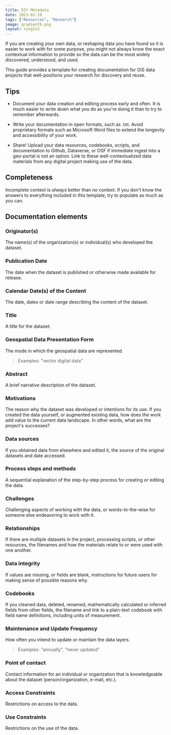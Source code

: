 ```yaml
---
title: DIY Metadata
date: 2023-01-19
tags: ["Resources", "Research"]
image: gradient6.png
layout: single2
---
```


If you are creating your own data, or reshaping data you have found so it is easier to work with for some purpose, you might not always know the exact contextual information to provide so the data can be the most widely discovered, understood, and used.

This guide provides a template for creating documentation for GIS data projects that well-positions your research for discovery and reuse.

## Tips

- Document your data creation and editing process early and often. It is much easier to write down what you do as you're doing it than to try to remember afterwards.

- Write your documentation in open formats, such as .txt. Avoid proprietary formats such as Microsoft Word files to extend the longevity and accessibility of your work.

- Share! Upload your data resources, codebooks, scripts, and documentation to Github, Dataverse, or OSF if immediate ingest into a geo-portal is not an option. Link to these well-contextualized data materials from any digital project making use of the data. 

## Completeness 
Incomplete context is *always* better than no context. If you don't know the answers to everything included in this template, try to populate as much as you can.

## Documentation elements

### Originator(s) 
The name(s) of the organization(s) or individual(s) who developed the dataset. 

### Publication Date 
The date when the dataset is published or otherwise made available for release. 

### Calendar Date(s) of the Content
The date, dates or date range describing the content of the dataset. 

### Title
A title for the dataset. 

### Geospatial Data Presentation Form
The mode in which the geospatial data are represented. 
> Examples: "vector digital data" 

### Abstract
A brief narrative description of the dataset. 

### Motivations
The reason why the dataset was developed or intentions for its use. 
If you created the data yourself, or augmented existing data, how does the work add value to the current data landscape. In other words, what are the project's successes?

### Data sources
If you obtained data from elsewhere and edited it, the source of the original datasets and date accessed.

### Process steps and methods
A sequential explanation of the step-by-step process for creating or editing the data.

### Challenges
Challenging aspects of working with the data, or words-to-the-wise for someone else endeavoring to work with it. 

### Relationships
If there are multiple datasets in the project, processing scripts, or other resources, the filenames and how the materials relate to or were used with one another.

### Data integrity
If values are missing, or fields are blank, instructions for future users for making sense of possible reasons why.

### Codebooks
If you cleaned data, deleted, renamed, mathematically calculated or inferred fields from other fields, the filename and link to a plain-text codebook with field name definitions, including units of measurement.

### Maintenance and Update Frequency
How often you intend to update or maintain the data layers. 
> Examples: "annually", "never updated"

### Point of contact
Contact information for an individual or organization that is knowledgeable about the dataset (person/organization, e-mail, etc.). 

### Access Constraints
Restrictions on access to the data. 

### Use Constraints
Restrictions on the use of the data. 